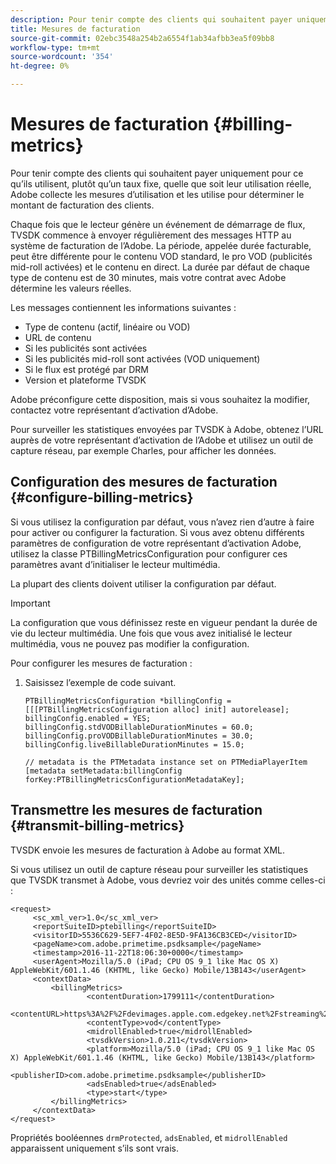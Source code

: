 ```yaml
---
description: Pour tenir compte des clients qui souhaitent payer uniquement pour ce qu’ils utilisent, plutôt qu’un taux fixe, quelle que soit leur utilisation réelle, Adobe collecte les mesures d’utilisation et les utilise pour déterminer le montant de facturation des clients.
title: Mesures de facturation
source-git-commit: 02ebc3548a254b2a6554f1ab34afbb3ea5f09bb8
workflow-type: tm+mt
source-wordcount: '354'
ht-degree: 0%

---
```


# Mesures de facturation {#billing-metrics}

Pour tenir compte des clients qui souhaitent payer uniquement pour ce qu’ils utilisent, plutôt qu’un taux fixe, quelle que soit leur utilisation réelle, Adobe collecte les mesures d’utilisation et les utilise pour déterminer le montant de facturation des clients.

Chaque fois que le lecteur génère un événement de démarrage de flux, TVSDK commence à envoyer régulièrement des messages HTTP au système de facturation de l’Adobe. La période, appelée durée facturable, peut être différente pour le contenu VOD standard, le pro VOD (publicités mid-roll activées) et le contenu en direct. La durée par défaut de chaque type de contenu est de 30 minutes, mais votre contrat avec Adobe détermine les valeurs réelles.

Les messages contiennent les informations suivantes :

* Type de contenu (actif, linéaire ou VOD)
* URL de contenu
* Si les publicités sont activées
* Si les publicités mid-roll sont activées (VOD uniquement)
* Si le flux est protégé par DRM
* Version et plateforme TVSDK

Adobe préconfigure cette disposition, mais si vous souhaitez la modifier, contactez votre représentant d’activation d’Adobe.

Pour surveiller les statistiques envoyées par TVSDK à Adobe, obtenez l’URL auprès de votre représentant d’activation de l’Adobe et utilisez un outil de capture réseau, par exemple Charles, pour afficher les données.

## Configuration des mesures de facturation {#configure-billing-metrics}

Si vous utilisez la configuration par défaut, vous n’avez rien d’autre à faire pour activer ou configurer la facturation. Si vous avez obtenu différents paramètres de configuration de votre représentant d’activation Adobe, utilisez la classe PTBillingMetricsConfiguration pour configurer ces paramètres avant d’initialiser le lecteur multimédia.

La plupart des clients doivent utiliser la configuration par défaut.

>[!IMPORTANT]
>
>La configuration que vous définissez reste en vigueur pendant la durée de vie du lecteur multimédia. Une fois que vous avez initialisé le lecteur multimédia, vous ne pouvez pas modifier la configuration.

Pour configurer les mesures de facturation :

1. Saisissez l’exemple de code suivant.

   ```
   PTBillingMetricsConfiguration *billingConfig = [[[PTBillingMetricsConfiguration alloc] init] autorelease]; 
   billingConfig.enabled = YES; 
   billingConfig.stdVODBillableDurationMinutes = 60.0; 
   billingConfig.proVODBillableDurationMinutes = 30.0; 
   billingConfig.liveBillableDurationMinutes = 15.0; 
   
   // metadata is the PTMetadata instance set on PTMediaPlayerItem 
   [metadata setMetadata:billingConfig forKey:PTBillingMetricsConfigurationMetadataKey];
   ```

## Transmettre les mesures de facturation {#transmit-billing-metrics}

TVSDK envoie les mesures de facturation à Adobe au format XML.

<!--<a id="example_13ABDB1CC0B549968A534765378DA3A0"></a>-->

Si vous utilisez un outil de capture réseau pour surveiller les statistiques que TVSDK transmet à Adobe, vous devriez voir des unités comme celles-ci :

```
<request> 
     <sc_xml_ver>1.0</sc_xml_ver> 
     <reportSuiteID>ptebilling</reportSuiteID> 
     <visitorID>5536C629-5EF7-4F02-8E5D-9FA136CB3CED</visitorID> 
     <pageName>com.adobe.primetime.psdksample</pageName> 
     <timestamp>2016-11-22T18:06:30+0000</timestamp> 
     <userAgent>Mozilla/5.0 (iPad; CPU OS 9_1 like Mac OS X) AppleWebKit/601.1.46 (KHTML, like Gecko) Mobile/13B143</userAgent> 
     <contextData> 
         <billingMetrics> 
                 <contentDuration>1799111</contentDuration> 
                 <contentURL>https%3A%2F%2Fdevimages.apple.com.edgekey.net%2Fstreaming%2Fexamples%2Fbipbop_16x9%2Fbipbop_16x9_variant.m3u8</contentURL> 
                 <contentType>vod</contentType> 
                 <midrollEnabled>true</midrollEnabled> 
                 <tvsdkVersion>1.0.211</tvsdkVersion> 
                 <platform>Mozilla/5.0 (iPad; CPU OS 9_1 like Mac OS X) AppleWebKit/601.1.46 (KHTML, like Gecko) Mobile/13B143</platform> 
                 <publisherID>com.adobe.primetime.psdksample</publisherID> 
                 <adsEnabled>true</adsEnabled> 
                 <type>start</type> 
         </billingMetrics> 
     </contextData> 
</request>
```

Propriétés booléennes `drmProtected`, `adsEnabled`, et `midrollEnabled` apparaissent uniquement s’ils sont vrais.

